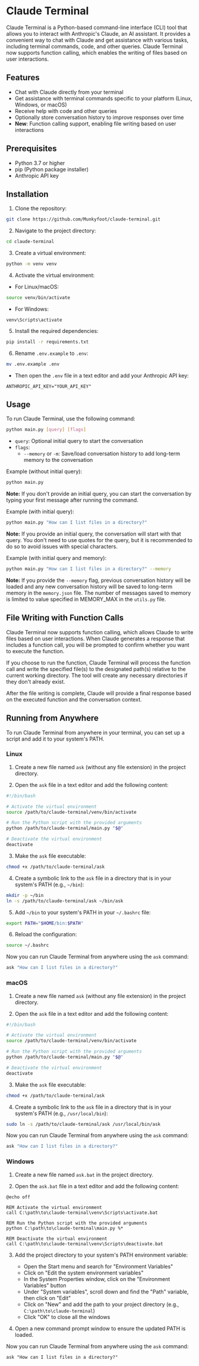 # Claude Terminal

Claude Terminal is a Python-based command-line interface (CLI) tool that allows you to interact with Anthropic's Claude, an AI assistant. It provides a convenient way to chat with Claude and get assistance with various tasks, including terminal commands, code, and other queries. Claude Terminal now supports function calling, which enables the writing of files based on user interactions.

## Features

- Chat with Claude directly from your terminal
- Get assistance with terminal commands specific to your platform (Linux, Windows, or macOS)
- Receive help with code and other queries
- Optionally store conversation history to improve responses over time
- **New**: Function calling support, enabling file writing based on user interactions

## Prerequisites

- Python 3.7 or higher
- pip (Python package installer)
- Anthropic API key

## Installation

1. Clone the repository:

```bash
git clone https://github.com/Munkyfoot/claude-terminal.git
```

2. Navigate to the project directory:

```bash
cd claude-terminal
```

3. Create a virtual environment:

```bash
python -m venv venv
```

4. Activate the virtual environment:

- For Linux/macOS:

```bash
source venv/bin/activate
```

- For Windows:

```batch
venv\Scripts\activate
```

5. Install the required dependencies:

```bash
pip install -r requirements.txt
```

6. Rename `.env.example` to `.env`:

```bash
mv .env.example .env
```

- Then open the `.env` file in a text editor and add your Anthropic API key:

```
ANTHROPIC_API_KEY="YOUR_API_KEY"
```

## Usage

To run Claude Terminal, use the following command:

```bash
python main.py [query] [flags]
```

- `query`: Optional initial query to start the conversation
- `flags`:
  - `--memory` or `-m`: Save/load conversation history to add long-term memory to the conversation

Example (without initial query):

```bash
python main.py
```

**Note:** If you don't provide an initial query, you can start the conversation by typing your first message after running the command.

Example (with initial query):

```bash
python main.py "How can I list files in a directory?"
```

**Note:** If you provide an initial query, the conversation will start with that query. You don't need to use quotes for the query, but it is recommended to do so to avoid issues with special characters.

Example (with initial query and memory):

```bash
python main.py "How can I list files in a directory?" --memory
```

**Note:** If you provide the `--memory` flag, previous conversation history will be loaded and any new conversation history will be saved to long-term memory in the `memory.json` file. The number of messages saved to memory is limited to value specified in MEMORY_MAX in the `utils.py` file.

## File Writing with Function Calls

Claude Terminal now supports function calling, which allows Claude to write files based on user interactions. When Claude generates a response that includes a function call, you will be prompted to confirm whether you want to execute the function.

If you choose to run the function, Claude Terminal will process the function call and write the specified file(s) to the designated path(s) relative to the current working directory. The tool will create any necessary directories if they don't already exist.

After the file writing is complete, Claude will provide a final response based on the executed function and the conversation context.

## Running from Anywhere

To run Claude Terminal from anywhere in your terminal, you can set up a script and add it to your system's PATH.

### Linux

1. Create a new file named `ask` (without any file extension) in the project directory.

2. Open the `ask` file in a text editor and add the following content:

```bash
#!/bin/bash

# Activate the virtual environment
source /path/to/claude-terminal/venv/bin/activate

# Run the Python script with the provided arguments
python /path/to/claude-terminal/main.py "$@"

# Deactivate the virtual environment
deactivate
```

3. Make the `ask` file executable:

```bash
chmod +x /path/to/claude-terminal/ask
```

4. Create a symbolic link to the `ask` file in a directory that is in your system's PATH (e.g., `~/bin`):

```bash
mkdir -p ~/bin
ln -s /path/to/claude-terminal/ask ~/bin/ask
```

5. Add `~/bin` to your system's PATH in your `~/.bashrc` file:

```bash
export PATH="$HOME/bin:$PATH"
```

6. Reload the configuration:

```bash
source ~/.bashrc
```

Now you can run Claude Terminal from anywhere using the `ask` command:

```bash
ask "How can I list files in a directory?"
```

### macOS

1. Create a new file named `ask` (without any file extension) in the project directory.

2. Open the `ask` file in a text editor and add the following content:

```bash
#!/bin/bash

# Activate the virtual environment
source /path/to/claude-terminal/venv/bin/activate

# Run the Python script with the provided arguments
python /path/to/claude-terminal/main.py "$@"

# Deactivate the virtual environment
deactivate
```

3. Make the `ask` file executable:

```bash
chmod +x /path/to/claude-terminal/ask
```

4. Create a symbolic link to the `ask` file in a directory that is in your system's PATH (e.g., `/usr/local/bin`):

```bash
sudo ln -s /path/to/claude-terminal/ask /usr/local/bin/ask
```

Now you can run Claude Terminal from anywhere using the `ask` command:

```bash
ask "How can I list files in a directory?"
```

### Windows

1. Create a new file named `ask.bat` in the project directory.

2. Open the `ask.bat` file in a text editor and add the following content:

```batch
@echo off

REM Activate the virtual environment
call C:\path\to\claude-terminal\venv\Scripts\activate.bat

REM Run the Python script with the provided arguments
python C:\path\to\claude-terminal\main.py %*

REM Deactivate the virtual environment
call C:\path\to\claude-terminal\venv\Scripts\deactivate.bat
```

3. Add the project directory to your system's PATH environment variable:

   - Open the Start menu and search for "Environment Variables"
   - Click on "Edit the system environment variables"
   - In the System Properties window, click on the "Environment Variables" button
   - Under "System variables", scroll down and find the "Path" variable, then click on "Edit"
   - Click on "New" and add the path to your project directory (e.g., `C:\path\to\claude-terminal`)
   - Click "OK" to close all the windows

4. Open a new command prompt window to ensure the updated PATH is loaded.

Now you can run Claude Terminal from anywhere using the `ask` command:

```batch
ask "How can I list files in a directory?"
```
